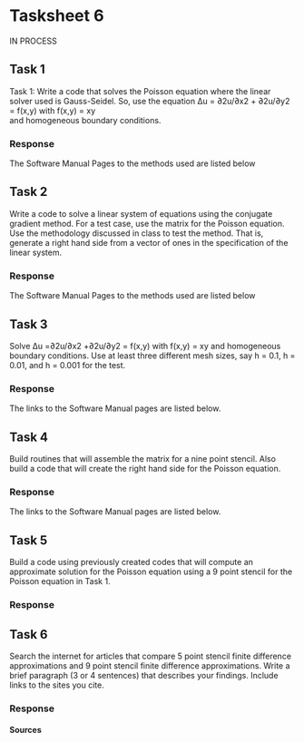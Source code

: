 # Tasksheet 6
 
 IN PROCESS
 
## Task 1
Task 1: Write a code that solves the Poisson equation where the linear solver used is Gauss-Seidel. So, use the equation
Δu = ∂2u/∂x2 + ∂2u/∂y2 = f(x,y) with f(x,y) = xy       
and homogeneous boundary conditions.

### Response

       
The Software Manual Pages to the methods used are listed below           
[]()
[]()
[]()

## Task 2
Write a code to solve a linear system of equations using the conjugate gradient method. For a test case, use the matrix for the Poisson equation. Use the methodology discussed in class to test the method. That is, generate a right hand side from a vector of ones in the specification of the linear system.

### Response
    

The Software Manual Pages to the methods used are listed below           
[]()
[]()
[]()

## Task 3
Solve Δu =∂2u/∂x2 +∂2u/∂y2 = f(x,y) with f(x,y) = xy and homogeneous boundary conditions. Use at least three different mesh sizes, say h = 0.1, h = 0.01, and h = 0.001 for the test.
### Response   

    
The links to the Software Manual pages are listed below.        
[]()
[]()
[]()

## Task 4
Build routines that will assemble the matrix for a nine point stencil. Also build a code that will create the right hand side for the Poisson equation.

### Response


The links to the Software Manual pages are listed below.        
[]()
[]()
[]()

## Task 5
Build a code using previously created codes that will compute an approximate solution for the Poisson equation using a 9 point stencil for the Poisson equation in Task 1.

### Response



## Task 6
Search the internet for articles that compare 5 point stencil finite difference approximations and 9 point stencil finite difference approximations. Write a brief paragraph (3 or 4 sentences) that describes your findings. Include links to the sites you cite.

### Response


#### Sources
[]()
[]()
